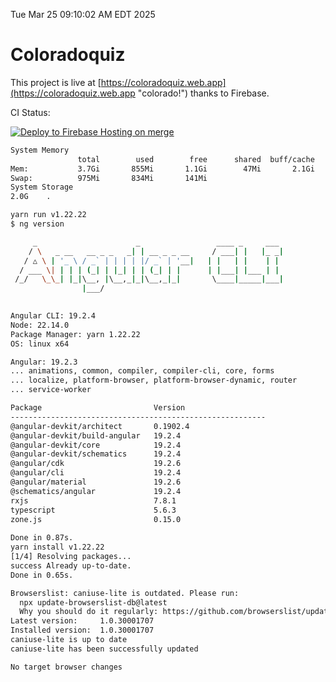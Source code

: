Tue Mar 25 09:10:02 AM EDT 2025

# Coloradoquiz


This project is live at [https://coloradoquiz.web.app](https://coloradoquiz.web.app "colorado!") thanks to Firebase.

CI Status: 

[![Deploy to Firebase Hosting on merge](https://github.com/teamkushal/coloradoquiz/actions/workflows/firebase-hosting-merge.yml/badge.svg)](https://github.com/teamkushal/coloradoquiz/actions/workflows/firebase-hosting-merge.yml)

```bash
System Memory
               total        used        free      shared  buff/cache   available
Mem:           3.7Gi       855Mi       1.1Gi        47Mi       2.1Gi       2.9Gi
Swap:          975Mi       834Mi       141Mi
System Storage
2.0G	.
```
```bash
yarn run v1.22.22
$ ng version

     _                      _                 ____ _     ___
    / \   _ __   __ _ _   _| | __ _ _ __     / ___| |   |_ _|
   / △ \ | '_ \ / _` | | | | |/ _` | '__|   | |   | |    | |
  / ___ \| | | | (_| | |_| | | (_| | |      | |___| |___ | |
 /_/   \_\_| |_|\__, |\__,_|_|\__,_|_|       \____|_____|___|
                |___/
    

Angular CLI: 19.2.4
Node: 22.14.0
Package Manager: yarn 1.22.22
OS: linux x64

Angular: 19.2.3
... animations, common, compiler, compiler-cli, core, forms
... localize, platform-browser, platform-browser-dynamic, router
... service-worker

Package                         Version
---------------------------------------------------------
@angular-devkit/architect       0.1902.4
@angular-devkit/build-angular   19.2.4
@angular-devkit/core            19.2.4
@angular-devkit/schematics      19.2.4
@angular/cdk                    19.2.6
@angular/cli                    19.2.4
@angular/material               19.2.6
@schematics/angular             19.2.4
rxjs                            7.8.1
typescript                      5.6.3
zone.js                         0.15.0
    
Done in 0.87s.
yarn install v1.22.22
[1/4] Resolving packages...
success Already up-to-date.
Done in 0.65s.
```
```bash
Browserslist: caniuse-lite is outdated. Please run:
  npx update-browserslist-db@latest
  Why you should do it regularly: https://github.com/browserslist/update-db#readme
Latest version:     1.0.30001707
Installed version:  1.0.30001707
caniuse-lite is up to date
caniuse-lite has been successfully updated

No target browser changes
```
```bash
